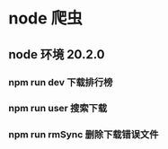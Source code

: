 # node 爬虫

## **node 环境 20.2.0**

### npm run dev 下载排行榜

### npm run user 搜索下载

### npm run rmSync 删除下载错误文件
